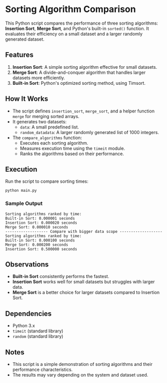 # Sorting Algorithm Comparison

This Python script compares the performance of three sorting algorithms: **Insertion Sort**, **Merge Sort**, and Python's built-in `sorted()` function. It evaluates their efficiency on a small dataset and a larger randomly generated dataset.

## Features

1. **Insertion Sort**: A simple sorting algorithm effective for small datasets.
2. **Merge Sort**: A divide-and-conquer algorithm that handles larger datasets more efficiently.
3. **Built-in Sort**: Python's optimized sorting method, using Timsort.

## How It Works

- The script defines `insertion_sort`, `merge_sort`, and a helper function `merge` for merging sorted arrays.
- It generates two datasets:
  - `data`: A small predefined list.
  - `random_datadata`: A larger randomly generated list of 1000 integers.
- The `compare_algorithms` function:
  - Executes each sorting algorithm.
  - Measures execution time using the `timeit` module.
  - Ranks the algorithms based on their performance.

## Execution

Run the script to compare sorting times:

```bash
python main.py
```

### Sample Output

```
Sorting algorithms ranked by time:
Built-in Sort: 0.000001 seconds
Insertion Sort: 0.000020 seconds
Merge Sort: 0.000010 seconds
------------------- Compare with bigger data scope -------------------
Sorting algorithms ranked by time:
Built-in Sort: 0.000100 seconds
Merge Sort: 0.000200 seconds
Insertion Sort: 0.500000 seconds
```

## Observations

- **Built-in Sort** consistently performs the fastest.
- **Insertion Sort** works well for small datasets but struggles with larger data.
- **Merge Sort** is a better choice for larger datasets compared to Insertion Sort.

## Dependencies

- Python 3.x
- `timeit` (standard library)
- `random` (standard library)

## Notes

- This script is a simple demonstration of sorting algorithms and their performance characteristics.
- The results may vary depending on the system and dataset used.
